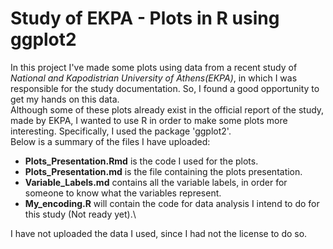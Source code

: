 # **Study of EKPA - Plots in R using ggplot2**
In this project I've made some plots using data from a recent study of *National and Kapodistrian University of Athens(EKPA)*, in which I was responsible for the study documentation. So, I found a good opportunity to get my hands on this data.\
Although some of these plots already exist in the official report of the study, made by EKPA, I wanted to use R in order to make some plots more interesting. Specifically, I used the package 'ggplot2'.\
Below is a summary of the files I have uploaded:
- **Plots_Presentation.Rmd** is the code I used for the plots. 
- **Plots_Presentation.md** is the file containing the plots presentation.
- **Variable_Labels.md** contains all the variable labels, in order for someone to know what the variables represent.
- **My_encoding.R** will contain the code for data analysis I intend to do for this study (Not ready yet).\

I have not uploaded the data I used, since I had not the license to do so.

